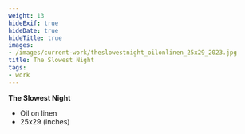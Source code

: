 ```yaml
---
weight: 13
hideExif: true
hideDate: true
hideTitle: true
images:
- /images/current-work/theslowestnight_oilonlinen_25x29_2023.jpg
title: The Slowest Night
tags:
- work
---
```

**The Slowest Night**
- Oil on linen
- 25x29 (inches)